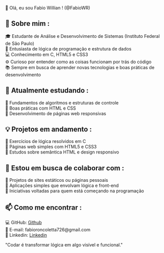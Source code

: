 👋 Olá, eu sou Fabio Willian ! (@FabioWR)<br/>

<h2>🚀 Sobre mim :<br/></h2>
🎓 Estudante de Análise e Desenvolvimento de Sistemas (Instituto Federal de São Paulo)<br/>
🧠 Entusiasta de lógica de programação e estrutura de dados<br/>
💻 Conhecimento em C, HTML5 e CSS3<br/>
⚙️ Curioso por entender como as coisas funcionam por trás do código<br/>
📚 Sempre em busca de aprender novas tecnologias e boas práticas de desenvolvimento<br/>

<h2>🌱 Atualmente estudando :<br/></h2>
🔹 Fundamentos de algoritmos e estruturas de controle<br/>
🔹 Boas práticas com HTML e CSS<br/>
🔹 Desenvolvimento de páginas web responsivas<br/>


<h2>💡 Projetos em andamento :<br/></h2>
🔸 Exercícios de lógica resolvidos em C<br/>
🔸 Páginas web simples com HTML5 e CSS3<br/>
🔸 Estudos sobre semântica HTML e design responsivo<br/>

<h2>🤝 Estou em busca de colaborar com :<br/></h2>
🔹 Projetos de sites estáticos ou páginas pessoais<br/>
🔹 Aplicações simples que envolvam lógica e front-end<br/>
🔹 Iniciativas voltadas para quem está começando na programação<br/>

<h2>📫 Como me encontrar :<br/></h2>
💻 GitHub: <a href="https://github.com/FabioWR">Github</a><br/>
📧 E-mail: fabioroncoletta726@gmail.com<br>
💼 Linkedin: <a href="https://www.linkedin.com/in/fabio-roncoletta-082b62273/">Linkedin</a>


"Codar é transformar lógica em algo visível e funcional."

